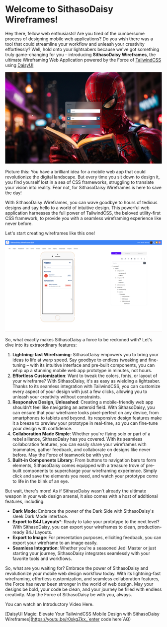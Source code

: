 # Welcome to SithasoDaisy Wireframes!

Hey there, fellow web enthusiasts! Are you tired of the cumbersome process of designing mobile web applications? Do you wish there was a tool that could streamline your workflow and unleash your creativity effortlessly? Well, hold onto your lightsabers because we've got something truly game-changing for you – introducing **SithasoDaisy Wireframes**, the ultimate Wireframing Web Application powered by the Force of [TailwindCSS](https://tailwindcss.com/) using [DaisyUI](https://v2.daisyui.com/)

![SD Wireframes Landing Page](https://github.com/Mashiane/SithasoDaisy-Wireframes/blob/8cfffc304a7b9449d02a1ee21de2dd8ac20c9dcf/BETAS/SDWireframesLandingPage.jpg)

Picture this: You have a brilliant idea for a mobile web app that could revolutionize the digital landscape. But every time you sit down to design it, you find yourself lost in a sea of CSS frameworks, struggling to translate your vision into reality. Fear not, for SithasoDaisy Wireframes is here to save the day!  
  
With SithasoDaisy Wireframes, you can wave goodbye to hours of tedious designs and say hello to a world of intuitive design. This powerful web application harnesses the full power of TailwindCSS, the beloved utility-first CSS framework, to provide you with a seamless wireframing experience like never before.

Let's start creating wireframes like this one!

![enter image description here](https://github.com/Mashiane/SithasoDaisy-Wireframes/blob/8cfffc304a7b9449d02a1ee21de2dd8ac20c9dcf/BETAS/SDWireframes%20Project%2001.png)


So, what exactly makes SithasoDaisy a force to be reckoned with? Let's dive into its extraordinary features:  
  

1.  **Lightning-fast Wireframing**: SithasoDaisy empowers you to bring your ideas to life at warp speed. Say goodbye to endless tweaking and fine-tuning – with its intuitive interface and pre-built components, you can whip up a stunning mobile web app prototype in minutes, not hours.
2.  **Effortless Customization**: Want to tweak the colors, fonts, or layout of your wireframe? With SithasoDaisy, it's as easy as wielding a lightsaber. Thanks to its seamless integration with TailwindCSS, you can customize every aspect of your design with just a few clicks, allowing you to unleash your creativity without constraints.
3.  **Responsive Design, Unleashed**: Creating a mobile-friendly web app shouldn't feel like navigating an asteroid field. With SithasoDaisy, you can ensure that your wireframe looks pixel-perfect on any device, from smartphones to tablets and beyond. Its responsive design features make it a breeze to preview your prototype in real-time, so you can fine-tune your design with confidence.
4.  **Collaboration Made Simple**: Whether you're flying solo or part of a rebel alliance, SithasoDaisy has you covered. With its seamless collaboration features, you can easily share your wireframes with teammates, gather feedback, and collaborate on designs like never before. May the Force of teamwork be with you!
5.  **Built-in Components Library**: From buttons to navigation bars to form elements, SithasoDaisy comes equipped with a treasure trove of pre-built components to supercharge your wireframing experience. Simply click and save the elements you need, and watch your prototype come to life in the blink of an eye.

But wait, there's more! As if SithasoDaisy wasn't already the ultimate weapon in your web design arsenal, it also comes with a host of additional features, including:  

-   **Dark Mode**: Embrace the power of the Dark Side with SithasoDaisy's sleek Dark Mode interface.
-   **Export to B4J Layouts***: Ready to take your prototype to the next level? With SithasoDaisy, you can export your wireframes to clean, production-ready B4J Layouts.
-   **Export to Image**: For presentation purposes, elliciting feedback, you can export your wireframe to an image easily.
-   **Seamless Integration**: Whether you're a seasoned Jedi Master or just starting your journey, SithasoDaisy integrates seamlessly with your favorite tools and workflows.

So, what are you waiting for? Embrace the power of SithasoDaisy and revolutionize your mobile web design workflow today. With its lightning-fast wireframing, effortless customization, and seamless collaboration features, the Force has never been stronger in the world of web design. May your designs be bold, your code be clean, and your journey be filled with endless creativity. May the Force of SithasoDaisy be with you, always.

You can watch an Introductory Video Here.

[DaisyUI Magic: Elevate Your TailwindCSS Mobile Design with SithasoDaisy Wireframes](https://youtu.be/r0skgZkx_`enter code here`AQ)
